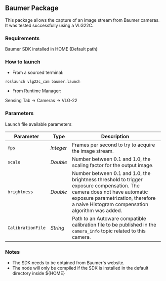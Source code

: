 ## Baumer Package

This package allows the capture of an image stream from Baumer cameras.
It was tested successfully using a VLG22C.

### Requirements

Baumer SDK installed in HOME (Default path)

### How to launch

* From a sourced terminal:

`roslaunch vlg22c_cam baumer.launch`

* From Runtime Manager:

Sensing Tab -> Cameras -> VLG-22

### Parameters

Launch file available parameters:

|Parameter| Type| Description|
----------|-----|--------
|`fps`|*Integer* |Frames per second to try to acquire the image stream.|
|`scale`|*Double*|Number between 0.1 and 1.0, the scaling factor for the output image.|
|`brightness`|*Double*|Number between 0.1 and 1.0, the brightness threshold to trigger exposure compensation. The camera does not have automatic exposure parametrization, therefore a naive Histogram compensation algorithm was added.|
|`CalibrationFile`|*String*|Path to an Autoware compatible calibration file to be published in the `camera_info` topic related to this camera.|

### Notes

* The SDK needs to be obtained from Baumer's website.
* The node will only be compiled if the SDK is installed in the default directory inside ${HOME}
